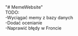 "# MemeWebsite" 
<br>
TODO:<br>
-Wyciągać memy z bazy danych<br>
-Dodać ocenianie<br>
-Naprawić błędy w Froncie<br>
